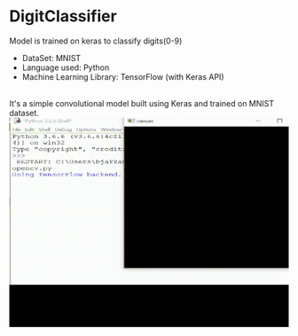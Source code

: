 # DigitClassifier
Model is trained on keras to classify digits(0-9)
<br/>
<ul>
  <li>DataSet: MNIST</li>
  <li>Language used: Python</li>
  <li>Machine Learning Library: TensorFlow (with Keras API)</li>
</ul>
<br/>
It's a simple convolutional model built using Keras and trained on MNIST dataset.
<br/>
<img src ="digitClassify.gif">
